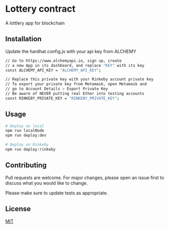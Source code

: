 # Lottery contract
A lottlery app for blockchain

## Installation

Update the hardhat.config.js with your api key from ALCHEMY 

```bash
// Go to https://www.alchemyapi.io, sign up, create
// a new App in its dashboard, and replace "KEY" with its key
const ALCHEMY_API_KEY = "ALCHEMY_API_KEY";

// Replace this private key with your Rinkeby account private key
// To export your private key from Metamask, open Metamask and
// go to Account Details > Export Private Key
// Be aware of NEVER putting real Ether into testing accounts
const RINKEBY_PRIVATE_KEY = "RINKEBY_PRIVATE_KEY";
```

## Usage

```python
# Deploy on local
npm run localNode
npm run deploy:dev

# Deploy on Rinkeby
npm run deploy:rinkeby
```

## Contributing
Pull requests are welcome. For major changes, please open an issue first to discuss what you would like to change.

Please make sure to update tests as appropriate.

## License
[MIT](https://choosealicense.com/licenses/mit/)
